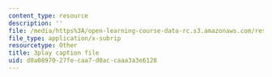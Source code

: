 ```yaml
---
content_type: resource
description: ''
file: /media/https%3A/open-learning-course-data-rc.s3.amazonaws.com/res-10-001-making-science-and-engineering-pictures-a-practical-guide-to-presenting-your-work-spring-2016/d0a0897027fecaa7d0accaaa3a3e6128_7_hOHxaaxGE.srt
file_type: application/x-subrip
resourcetype: Other
title: 3play caption file
uid: d0a08970-27fe-caa7-d0ac-caaa3a3e6128
---
```

